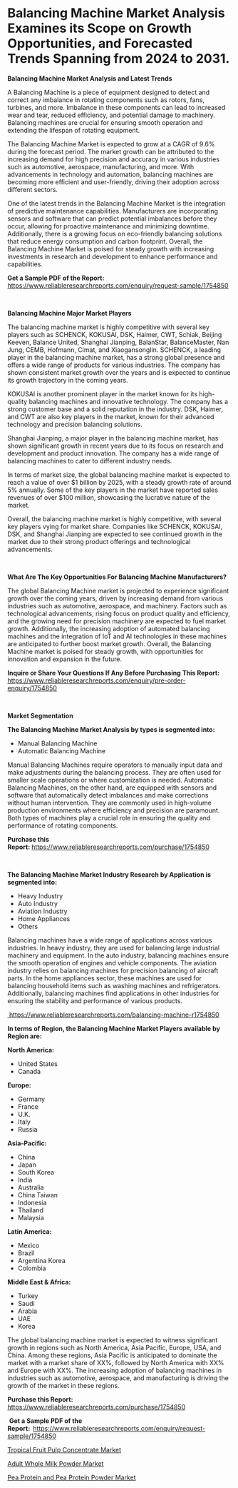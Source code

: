 <p><h1>Balancing Machine Market Analysis Examines its Scope on Growth Opportunities, and Forecasted Trends Spanning from 2024 to 2031.</h1></p><p><strong>Balancing Machine Market Analysis and Latest Trends</strong></p>
<p><p>A Balancing Machine is a piece of equipment designed to detect and correct any imbalance in rotating components such as rotors, fans, turbines, and more. Imbalance in these components can lead to increased wear and tear, reduced efficiency, and potential damage to machinery. Balancing machines are crucial for ensuring smooth operation and extending the lifespan of rotating equipment.</p><p>The Balancing Machine Market is expected to grow at a CAGR of 9.6% during the forecast period. The market growth can be attributed to the increasing demand for high precision and accuracy in various industries such as automotive, aerospace, manufacturing, and more. With advancements in technology and automation, balancing machines are becoming more efficient and user-friendly, driving their adoption across different sectors.</p><p>One of the latest trends in the Balancing Machine Market is the integration of predictive maintenance capabilities. Manufacturers are incorporating sensors and software that can predict potential imbalances before they occur, allowing for proactive maintenance and minimizing downtime. Additionally, there is a growing focus on eco-friendly balancing solutions that reduce energy consumption and carbon footprint. Overall, the Balancing Machine Market is poised for steady growth with increasing investments in research and development to enhance performance and capabilities.</p></p>
<p><strong>Get a Sample PDF of the Report:&nbsp;</strong> <a href="https://www.reliableresearchreports.com/enquiry/request-sample/1754850">https://www.reliableresearchreports.com/enquiry/request-sample/1754850</a></p>
<p>&nbsp;</p>
<p><strong>Balancing Machine Major Market Players</strong></p>
<p><p>The balancing machine market is highly competitive with several key players such as SCHENCK, KOKUSAI, DSK, Haimer, CWT, Schiak, Beijing Keeven, Balance United, Shanghai Jianping, BalanStar, BalanceMaster, Nan Jung, CEMB, Hofmann, Cimat, and Xiaogansonglin. SCHENCK, a leading player in the balancing machine market, has a strong global presence and offers a wide range of products for various industries. The company has shown consistent market growth over the years and is expected to continue its growth trajectory in the coming years.</p><p>KOKUSAI is another prominent player in the market known for its high-quality balancing machines and innovative technology. The company has a strong customer base and a solid reputation in the industry. DSK, Haimer, and CWT are also key players in the market, known for their advanced technology and precision balancing solutions.</p><p>Shanghai Jianping, a major player in the balancing machine market, has shown significant growth in recent years due to its focus on research and development and product innovation. The company has a wide range of balancing machines to cater to different industry needs.</p><p>In terms of market size, the global balancing machine market is expected to reach a value of over $1 billion by 2025, with a steady growth rate of around 5% annually. Some of the key players in the market have reported sales revenues of over $100 million, showcasing the lucrative nature of the market.</p><p>Overall, the balancing machine market is highly competitive, with several key players vying for market share. Companies like SCHENCK, KOKUSAI, DSK, and Shanghai Jianping are expected to see continued growth in the market due to their strong product offerings and technological advancements.</p></p>
<p>&nbsp;</p>
<p><strong>What Are The Key Opportunities For Balancing Machine Manufacturers?</strong></p>
<p><p>The global Balancing Machine market is projected to experience significant growth over the coming years, driven by increasing demand from various industries such as automotive, aerospace, and machinery. Factors such as technological advancements, rising focus on product quality and efficiency, and the growing need for precision machinery are expected to fuel market growth. Additionally, the increasing adoption of automated balancing machines and the integration of IoT and AI technologies in these machines are anticipated to further boost market growth. Overall, the Balancing Machine market is poised for steady growth, with opportunities for innovation and expansion in the future.</p></p>
<p><strong>Inquire or Share Your Questions If Any Before Purchasing This Report:</strong> <a href="https://www.reliableresearchreports.com/enquiry/pre-order-enquiry/1754850">https://www.reliableresearchreports.com/enquiry/pre-order-enquiry/1754850</a></p>
<p>&nbsp;</p>
<p><strong>Market Segmentation</strong></p>
<p><strong>The Balancing Machine Market Analysis by types is segmented into:</strong></p>
<p><ul><li>Manual Balancing Machine</li><li>Automatic Balancing Machine</li></ul></p>
<p><p>Manual Balancing Machines require operators to manually input data and make adjustments during the balancing process. They are often used for smaller scale operations or where customization is needed. Automatic Balancing Machines, on the other hand, are equipped with sensors and software that automatically detect imbalances and make corrections without human intervention. They are commonly used in high-volume production environments where efficiency and precision are paramount. Both types of machines play a crucial role in ensuring the quality and performance of rotating components.</p></p>
<p><strong>Purchase this Report:&nbsp;</strong><a href="https://www.reliableresearchreports.com/purchase/1754850">https://www.reliableresearchreports.com/purchase/1754850</a></p>
<p>&nbsp;</p>
<p><strong>The Balancing Machine Market Industry Research by Application is segmented into:</strong></p>
<p><ul><li>Heavy Industry</li><li>Auto Industry</li><li>Aviation Industry</li><li>Home Appliances</li><li>Others</li></ul></p>
<p><p>Balancing machines have a wide range of applications across various industries. In heavy industry, they are used for balancing large industrial machinery and equipment. In the auto industry, balancing machines ensure the smooth operation of engines and vehicle components. The aviation industry relies on balancing machines for precision balancing of aircraft parts. In the home appliances sector, these machines are used for balancing household items such as washing machines and refrigerators. Additionally, balancing machines find applications in other industries for ensuring the stability and performance of various products.</p></p>
<p><a href="https://www.reliableresearchreports.com/balancing-machine-r1754850">&nbsp;https://www.reliableresearchreports.com/balancing-machine-r1754850</a></p>
<p><strong>In terms of Region, the Balancing Machine Market Players available by Region are:</strong></p>
<p>
    <p> <strong> North America: </strong>
        <ul>
            <li>United States</li>
            <li>Canada</li>
        </ul>
        </p> 
    <p> <strong> Europe: </strong>
        <ul>
            <li>Germany</li>
            <li>France</li>
            <li>U.K.</li>
            <li>Italy</li>
            <li>Russia</li>
        </ul>
        </p> 
    <p> <strong> Asia-Pacific: </strong>
        <ul>
            <li>China</li>
            <li>Japan</li>
            <li>South Korea</li>
            <li>India</li>
            <li>Australia</li>
            <li>China Taiwan</li>
            <li>Indonesia</li>
            <li>Thailand</li>
            <li>Malaysia</li>
        </ul>
        </p> 
    <p> <strong> Latin America: </strong>
        <ul>
            <li>Mexico</li>
            <li>Brazil</li>
            <li>Argentina Korea</li>
            <li>Colombia</li>
        </ul>
        </p> 
    <p> <strong> Middle East & Africa: </strong>
        <ul>
            <li>Turkey</li>
            <li>Saudi</li>
            <li>Arabia</li>
            <li>UAE</li>
            <li>Korea</li>
        </ul>
    </p>
    </p>
<p><p>The global balancing machine market is expected to witness significant growth in regions such as North America, Asia Pacific, Europe, USA, and China. Among these regions, Asia Pacific is anticipated to dominate the market with a market share of XX%, followed by North America with XX% and Europe with XX%. The increasing adoption of balancing machines in industries such as automotive, aerospace, and manufacturing is driving the growth of the market in these regions.</p></p>
<p><strong>Purchase this Report: </strong><a href="https://www.reliableresearchreports.com/purchase/1754850">https://www.reliableresearchreports.com/purchase/1754850</a></p>
<p>&nbsp;<strong>Get a Sample PDF of the Report:&nbsp;&nbsp;</strong><a href="https://www.reliableresearchreports.com/enquiry/request-sample/1754850">https://www.reliableresearchreports.com/enquiry/request-sample/1754850</a></p>
<p><strong></strong></p>
<p><p><a href="https://www.linkedin.com/pulse/tropical-fruit-pulp-concentrate-market-key-successful-business-ttdte?trackingId=0TXxuShBs3q4%2FX17v1aq0Q%3D%3D">Tropical Fruit Pulp Concentrate Market</a></p><p><a href="https://www.linkedin.com/pulse/adult-whole-milk-powder-market-outlook-industry-overview-forecast-nx02f?trackingId=Ogy0aIvmOH5ZU0eQSzZfAQ%3D%3D">Adult Whole Milk Powder Market</a></p><p><a href="https://www.linkedin.com/pulse/pea-protein-powder-market-analysis-sze-forecasted-period-from-gml5f?trackingId=2yhAkVMZkA4nG6PrwY3MHA%3D%3D">Pea Protein and Pea Protein Powder Market</a></p></p>